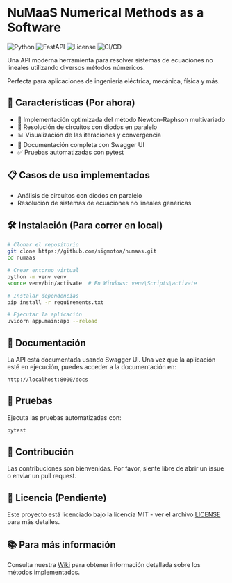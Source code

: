 # NuMaaS Numerical Methods as a Software

![Python](https://img.shields.io/badge/Python-3.9+-blue.svg)
![FastAPI](https://img.shields.io/badge/FastAPI-0.95.0+-green.svg)
![License](https://img.shields.io/badge/License-MIT-yellow.svg)
![CI/CD](https://img.shields.io/badge/CI/CD-Render-purple.svg)

Una API moderna herramienta para resolver sistemas de ecuaciones no lineales utilizando diversos métodos númericos.

Perfecta para aplicaciones de ingeniería eléctrica, mecánica, física y más.

## 🚀 Características (Por ahora)

- 🧮 Implementación optimizada del método Newton-Raphson multivariado
- 🔌 Resolución de circuitos con diodos en paralelo
- 📊 Visualización de las iteraciones y convergencia
- 📝 Documentación completa con Swagger UI
- ✅ Pruebas automatizadas con pytest

## 📋 Casos de uso implementados

- Análisis de circuitos con diodos en paralelo
- Resolución de sistemas de ecuaciones no lineales genéricas

## 🛠️ Instalación (Para correr en local)

```bash
# Clonar el repositorio
git clone https://github.com/sigmotoa/numaas.git
cd numaas

# Crear entorno virtual
python -m venv venv
source venv/bin/activate  # En Windows: venv\Scripts\activate

# Instalar dependencias
pip install -r requirements.txt

# Ejecutar la aplicación
uvicorn app.main:app --reload
```

## 📖 Documentación

La API está documentada usando Swagger UI. Una vez que la aplicación esté en ejecución, puedes acceder a la documentación en:

```
http://localhost:8000/docs
```

## 🧪 Pruebas

Ejecuta las pruebas automatizadas con:

```bash
pytest
```

## 🤝 Contribución

Las contribuciones son bienvenidas. Por favor, siente libre de abrir un issue o enviar un pull request.

## 📜 Licencia (Pendiente)

Este proyecto está licenciado bajo la licencia MIT - ver el archivo [LICENSE](LICENSE) para más detalles.

## 📚 Para más información

Consulta nuestra [Wiki](https://github.com/sigmotoa/numaas/wiki) para obtener información detallada sobre los métodos implementados.

